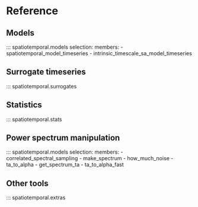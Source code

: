 # Reference

## Models

::: spatiotemporal.models
    selection:
      members:
        - spatiotemporal_model_timeseries
        - intrinsic_timescale_sa_model_timeseries

## Surrogate timeseries

::: spatiotemporal.surrogates

## Statistics

::: spatiotemporal.stats

## Power spectrum manipulation

::: spatiotemporal.models
    selection:
      members:
        - correlated_spectral_sampling
        - make_spectrum
        - how_much_noise
        - ta_to_alpha
        - get_spectrum_ta
        - ta_to_alpha_fast

## Other tools

::: spatiotemporal.extras

